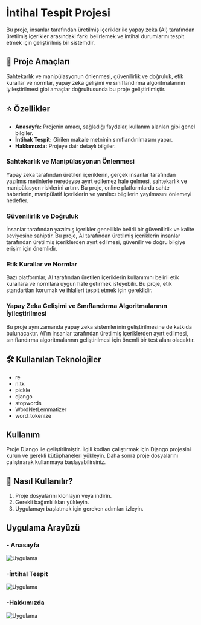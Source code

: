 # İntihal Tespit Projesi

Bu proje, insanlar tarafından üretilmiş içerikler ile yapay zeka (AI) tarafından üretilmiş içerikler arasındaki farkı belirlemek ve intihal durumlarını tespit etmek için geliştirilmiş bir sistemdir.

## 🚀 Proje Amaçları

Sahtekarlık ve manipülasyonun önlenmesi, güvenilirlik ve doğruluk, etik kurallar ve normlar, yapay zeka gelişimi ve sınıflandırma algoritmalarının iyileştirilmesi gibi amaçlar doğrultusunda bu proje geliştirilmiştir.

## ⭐ Özellikler

- **Anasayfa:** Projenin amacı, sağladığı faydalar, kullanım alanları gibi genel bilgiler.
- **İntihak Tespit:** Girilen makale metninin sınıflandırılmasını yapar.
- **Hakkımızda:** Projeye dair detaylı bilgiler.

### Sahtekarlık ve Manipülasyonun Önlenmesi

Yapay zeka tarafından üretilen içeriklerin, gerçek insanlar tarafından yazılmış metinlerle neredeyse ayırt edilemez hale gelmesi, sahtekarlık ve manipülasyon risklerini artırır. Bu proje, online platformlarda sahte haberlerin, manipülatif içeriklerin ve yanıltıcı bilgilerin yayılmasını önlemeyi hedefler.

### Güvenilirlik ve Doğruluk

İnsanlar tarafından yazılmış içerikler genellikle belirli bir güvenilirlik ve kalite seviyesine sahiptir. Bu proje, AI tarafından üretilmiş içeriklerin insanlar tarafından üretilmiş içeriklerden ayırt edilmesi, güvenilir ve doğru bilgiye erişim için önemlidir.

### Etik Kurallar ve Normlar

Bazı platformlar, AI tarafından üretilen içeriklerin kullanımını belirli etik kurallara ve normlara uygun hale getirmek isteyebilir. Bu proje, etik standartları korumak ve ihlalleri tespit etmek için gereklidir.

### Yapay Zeka Gelişimi ve Sınıflandırma Algoritmalarının İyileştirilmesi

Bu proje aynı zamanda yapay zeka sistemlerinin geliştirilmesine de katkıda bulunacaktır. AI'ın insanlar tarafından üretilmiş içeriklerden ayırt edilmesi, sınıflandırma algoritmalarının geliştirilmesi için önemli bir test alanı olacaktır.

## 🛠️ Kullanılan Teknolojiler

- re
- nltk
- pickle
- django
- stopwords
- WordNetLemmatizer
- word_tokenize

## Kullanım

Proje Django ile geliştirilmiştir. İlgili kodları çalıştırmak için Django projesini kurun ve gerekli kütüphaneleri yükleyin. Daha sonra proje dosyalarını çalıştırarak kullanmaya başlayabilirsiniz.


## 📂 Nasıl Kullanılır?

1. Proje dosyalarını klonlayın veya indirin.
2. Gerekli bağımlılıkları yükleyin.
3. Uygulamayı başlatmak için gereken adımları izleyin.

## Uygulama Arayüzü
### - Anasayfa
![Uygulama](İmages/Resim1.png)
### -İntihal Tespit
![Uygulama](İmages/Resim2.png)
### -Hakkımızda
![Uygulama](İmages/Resim3.png)
